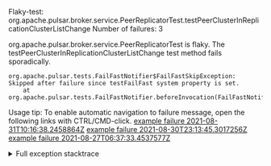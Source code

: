         
Flaky-test: org.apache.pulsar.broker.service.PeerReplicatorTest.testPeerClusterInReplicationClusterListChange
Number of failures: 3

org.apache.pulsar.broker.service.PeerReplicatorTest is flaky. The testPeerClusterInReplicationClusterListChange test method fails sporadically.

```
org.apache.pulsar.tests.FailFastNotifier$FailFastSkipException: Skipped after failure since testFailFast system property is set.
	at org.apache.pulsar.tests.FailFastNotifier.beforeInvocation(FailFastNotifier.java:88)

```

Usage tip: To enable automatic navigation to failure message, open the following links with CTRL/CMD-click.
[example failure 2021-08-31T10:16:38.2458864Z](https://github.com/apache/pulsar/runs/3471501156?check_suite_focus=true#step:10:1155)
[example failure 2021-08-30T23:13:45.3017256Z](https://github.com/apache/pulsar/runs/3467152431?check_suite_focus=true#step:9:411)
[example failure 2021-08-27T06:37:33.4537577Z](https://github.com/apache/pulsar/runs/3440411059?check_suite_focus=true#step:9:2333)


<details>
<summary>Full exception stacktrace</summary>
<code><pre>
org.apache.pulsar.tests.FailFastNotifier$FailFastSkipException: Skipped after failure since testFailFast system property is set.
	at org.apache.pulsar.tests.FailFastNotifier.beforeInvocation(FailFastNotifier.java:88)

</pre></code>
</details>

